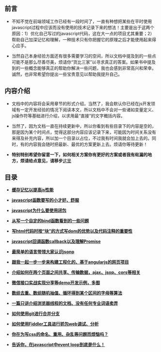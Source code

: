 ## 前言

*   不知不觉在前端领域工作已经有一段时间了，一直有种想把某些在平时使用javascript过程中应该而没有使用的技术记录下来的想法！主要是出于这两个原因：1）优化自己写过的javascript代码，这在大一点的项目尤其重要；2）帮助自己加深记忆和理解，一种技术只有你把握它的原理之后才能使用起来得心应手。

*   当然自己本身经验方面还有很多需要学习的空间，所以文档中提及到的一些点可能不是那么尽善尽美，烦请你“货比三家”以寻求真正的答案。如果书中提及到的一些概念能够真正的帮助你解决一些问题，我也会感到非常高兴和荣幸。诚然，也非常希望你提出一些宝贵意见以帮助我提升自己。

## 内容介绍

*   文档中的内容将会采用章节的形式介绍，当然了，我会默认你已经在js开发领域有一定开发经验的情况下阅读本文，所以文档中不会对一些诸如变量定义、js操作符等基础进行介绍，以求用最“直接”的文字概括内容。

*   当然了，因为文档一直在持续更新中，所以你看到有些目录下的内容是空的，那是因为某个时间点，觉得这部分内容应该记录下来，可能因为时间关系没有来得及补充内容，所以加一个目录以占位，不过我有时间我就会加上去的。同时，有的内容我会随时把最新、最优的方案更新上去。烦请你等待更新！

* **特别特别希望你留意一下，如何相关方案你有更好的方案或者我有纰漏的地方，烦请给点意见，请移步**[这里](https://github.com/woai30231/webDevDetails/issues)

## 目录

* **[缓存记忆以提高js性能](https://github.com/woai30231/JavascriptDetails/tree/master/1)**

* **[javascript函数要写的小才好、舒服](https://github.com/woai30231/JavascriptDetails/tree/master/2)**

* **[javascript为什么要使用闭包](https://github.com/woai30231/JavascriptDetails/tree/master/3)**

* **[从写一个自定的bind函数看到的一些问题](https://github.com/woai30231/JavascriptDetails/tree/master/4)**

* **[写html代码时按“块”的方式写dom的优势以及代码注释的重要性](https://github.com/woai30231/JavascriptDetails/tree/master/5)**

* **[javascript回调函数callback以及理解Promise](https://github.com/woai30231/JavascriptDetails/tree/master/6)**

* **[最简单的语言带领大家认识jsonp](https://github.com/woai30231/JavascriptDetails/tree/master/7)**

* **[跟我一起一步一步来构建工程化的、基于angularjs的网页项目](https://github.com/woai30231/JavascriptDetails/tree/master/8)**

* **[介绍如何在两个页面之间共享、传输数据，ajax、jsop、cors等相关](https://github.com/woai30231/JavascriptDetails/tree/master/9)**

* **[微信接口实战实现分享等demo开发示例，多图](https://github.com/woai30231/JavascriptDetails/tree/master/10)**

* **[数组去重、数组随机抽值、循环得到某个区间的字母等算法](https://github.com/woai30231/JavascriptDetails/tree/master/11)**

* **[一篇只讲介绍浏览器线程的文档、没有任何专业词语卖弄](https://github.com/woai30231/JavascriptDetails/tree/master/12)**

* **[如何使用git进行合并分支](https://github.com/woai30231/JavascriptDetails/tree/master/13)**

* **[如何使用Fiddler工具进行抓包web调试、分析](https://github.com/woai30231/JavascriptDetails/tree/master/14)**

* **[你在为写css的命名、重用、杂乱等问题而烦恼吗？](https://github.com/woai30231/JavascriptDetails/tree/master/15)**

* **[告诉你，在javascript中event loop到底是什么！](https://github.com/woai30231/JavascriptDetails/tree/master/16/readme.md)**
